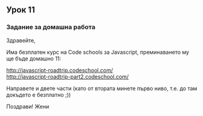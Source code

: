 ## Урок 11

### Задание за домашна работа

Здравейте, 

Има безплатен курс на Code schools за Javascript, преминаването му ще бъде домашно 11:

http://javascript-roadtrip.codeschool.com/  
http://javascript-roadtrip-part2.codeschool.com/

Направете и двете части (като от втората минете първо ниво, т.е. до там докъдето е безплатно ;))

Поздрави!
Жени
